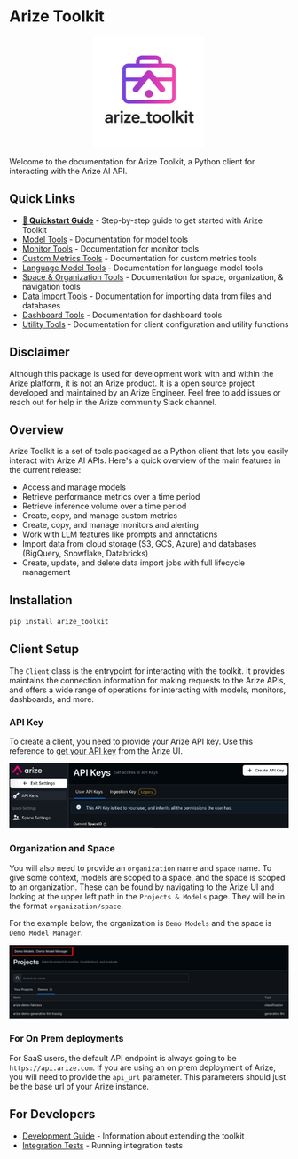 # Arize Toolkit

<meta property="og:title" content="Arize Toolkit">
<meta property="og:description" content="Arize Toolkit is a Python client for interacting with the Arize AI API.">
<meta property="og:image" content="https://arize.com/images/arize_toolkit_v2.png">
<meta property="og:url" content="https://arize.com/toolkit">
<meta property="og:type" content="website">
<meta property="og:site_name" content="Arize Toolkit">
<meta property="og:locale" content="en_US">
<meta property="og:image:width" content="200">
<meta property="og:image:height" content="200">
<div align="center">
  <img src="images/logos/arize_toolkit_v2.png" alt="Arize Toolkit Logo" width="200"/>
</div>

Welcome to the documentation for Arize Toolkit, a Python client for interacting with the Arize AI API.

## Quick Links

- **[🚀 Quickstart Guide](quickstart.md)** - Step-by-step guide to get started with Arize Toolkit
- [Model Tools](model_tools.md) - Documentation for model tools
- [Monitor Tools](monitor_tools.md) - Documentation for monitor tools
- [Custom Metrics Tools](custom_metrics_tools.md) - Documentation for custom metrics tools
- [Language Model Tools](language_model_tools.md) - Documentation for language model tools
- [Space & Organization Tools](space_and_organization_tools.md) - Documentation for space, organization, & navigation tools
- [Data Import Tools](data_import_tools.md) - Documentation for importing data from files and databases
- [Dashboard Tools](dashboard_tools.md) - Documentation for dashboard tools
- [Utility Tools](utility_tools.md) - Documentation for client configuration and utility functions

## Disclaimer

Although this package is used for development work with and within the Arize platform, it is not an Arize product.
It is a open source project developed and maintained by an Arize Engineer. Feel free to add issues or reach out for help in the Arize community Slack channel.

## Overview

Arize Toolkit is a set of tools packaged as a Python client that lets you easily interact with Arize AI APIs.
Here's a quick overview of the main features in the current release:

- Access and manage models
- Retrieve performance metrics over a time period
- Retrieve inference volume over a time period
- Create, copy, and manage custom metrics
- Create, copy, and manage monitors and alerting
- Work with LLM features like prompts and annotations
- Import data from cloud storage (S3, GCS, Azure) and databases (BigQuery, Snowflake, Databricks)
- Create, update, and delete data import jobs with full lifecycle management

## Installation

```bash
pip install arize_toolkit
```

## Client Setup

The `Client` class is the entrypoint for interacting with the toolkit. It provides maintains the connection information for making requests to the Arize APIs, and offers a wide range of operations for interacting with models, monitors, dashboards, and more.

### API Key

To create a client, you need to provide your Arize API key. Use this reference to [get your API key](https://docs.arize.com/arize/reference/authentication-and-security/api-keys) from the Arize UI.

![Arize UI Path](images/api_key_ref.png)

### Organization and Space

You will also need to provide an `organization` name and `space` name. To give some context, models are scoped to a space, and the space is scoped to an organization. These can be found by navigating to the Arize UI and looking at the upper left path in the `Projects & Models` page. They will be in the format `organization/space`.

For the example below, the organization is `Demo Models` and the space is `Demo Model Manager`.

![Arize UI Path](images/path_ref.png)

### For On Prem deployments

For SaaS users, the default API endpoint is always going to be `https://api.arize.com`.
If you are using an on prem deployment of Arize, you will need to provide the `api_url` parameter.
This parameters should just be the base url of your Arize instance.

## For Developers

- [Development Guide](developers/development.md) - Information about extending the toolkit
- [Integration Tests](developers/integration_test.md) - Running integration tests
